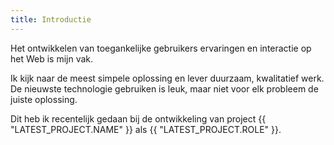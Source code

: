 ```yaml
---
title: Introductie
---
```

Het ontwikkelen van toegankelijke gebruikers ervaringen en interactie op het Web is mijn vak.

Ik kijk naar de meest simpele oplossing en lever duurzaam, kwalitatief werk. De nieuwste technologie gebruiken is leuk, maar niet voor elk probleem de juiste oplossing.

Dit heb ik recentelijk gedaan bij de ontwikkeling van project {{ "LATEST_PROJECT.NAME" }} als {{ "LATEST_PROJECT.ROLE" }}.
